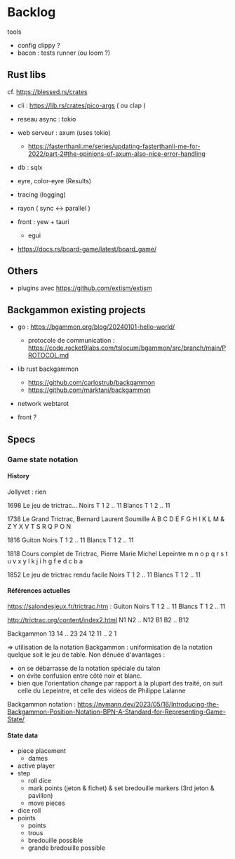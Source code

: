 # Backlog

tools
  - config clippy ?
  - bacon : tests runner (ou loom ?)

## Rust libs

cf. https://blessed.rs/crates

- cli : https://lib.rs/crates/pico-args ( ou clap )
- reseau async : tokio
- web serveur : axum (uses tokio)
  - https://fasterthanli.me/series/updating-fasterthanli-me-for-2022/part-2#the-opinions-of-axum-also-nice-error-handling
- db : sqlx


- eyre, color-eyre (Results)
- tracing (logging)
- rayon ( sync <-> parallel )

- front : yew + tauri 
  - egui

- https://docs.rs/board-game/latest/board_game/

## Others
- plugins avec https://github.com/extism/extism

## Backgammon existing projects

* go : https://bgammon.org/blog/20240101-hello-world/
  - protocole de communication : https://code.rocket9labs.com/tslocum/bgammon/src/branch/main/PROTOCOL.md

* lib rust backgammon
  - https://github.com/carlostrub/backgammon
  - https://github.com/marktani/backgammon
* network webtarot
* front ?

## Specs

### Game state notation

#### History

Jollyvet : rien

1698 Le jeu de trictrac...
Noirs  T 1 2 .. 11
Blancs T 1 2 .. 11

1738 Le Grand Trictrac, Bernard Laurent Soumille
A B C D E F G H I K L M
& Z Y X V T S R Q P O N

1816 Guiton
Noirs  T 1 2 .. 11
Blancs T 1 2 .. 11

1818 Cours complet de Trictrac, Pierre Marie Michel Lepeintre
m n o p q r s t u v x y
l k j i h g f e d c b a

1852 Le jeu de trictrac rendu facile
Noirs  T 1 2 .. 11
Blancs T 1 2 .. 11

#### Références actuelles

https://salondesjeux.fr/trictrac.htm : Guiton
Noirs  T 1 2 .. 11
Blancs T 1 2 .. 11

http://trictrac.org/content/index2.html
N1 N2 .. N12
B1 B2 .. B12

Backgammon
13 14 .. 23 24
12 11 .. 2  1

=> utilisation de la notation Backgammon : uniformisation de la notation quelque soit le jeu de table. 
Non dénuée d'avantages : 
- on se débarrasse de la notation spéciale du talon
- on évite confusion entre côté noir et blanc.
- bien que l'orientation change par rapport à la plupart des traité, on suit celle du Lepeintre, et celle des vidéos de Philippe Lalanne

Backgammon notation : https://nymann.dev/2023/05/16/Introducing-the-Backgammon-Position-Notation-BPN-A-Standard-for-Representing-Game-State/

#### State data
* piece placement
  * dames
* active player
* step 
  * roll dice
  * mark points (jeton & fichet) & set bredouille markers (3rd jeton & pavillon)
  * move pieces
* dice roll
* points
  * points
  * trous
  * bredouille possible 
  * grande bredouille possible 
